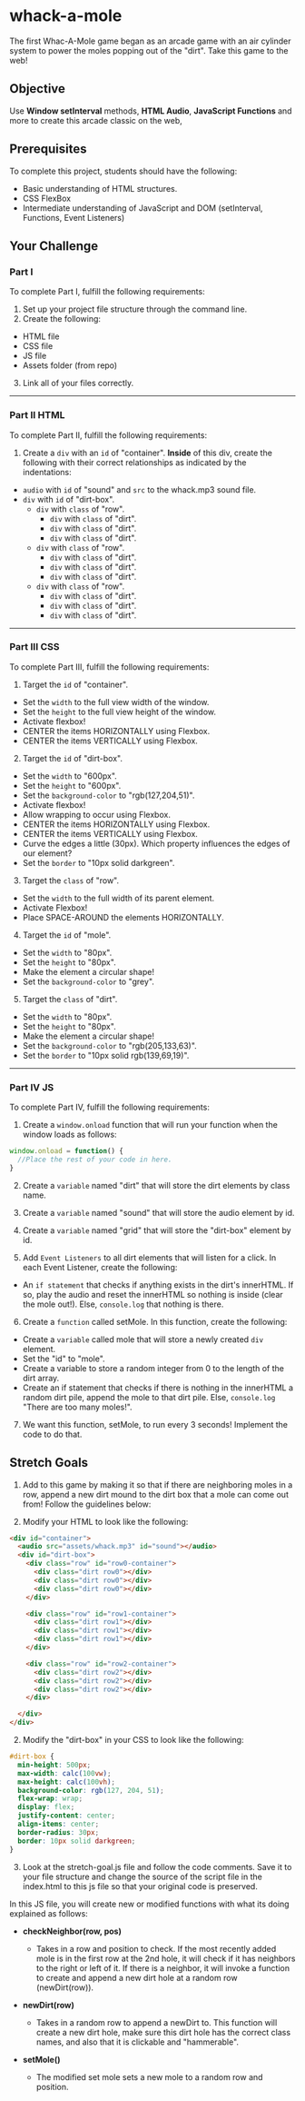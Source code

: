 # whack-a-mole

The first Whac-A-Mole game began as an arcade game with an air cylinder system to power the moles popping out of the "dirt". Take this game to the web!

## Objective

Use **Window setInterval** methods, **HTML Audio**, **JavaScript Functions** and more to create this arcade classic on the web,

## Prerequisites

To complete this project, students should have the following:
* Basic understanding of HTML structures.
* CSS FlexBox
* Intermediate understanding of JavaScript and DOM (setInterval, Functions, Event Listeners)

## Your Challenge

### Part I

To complete Part I, fulfill the following requirements:
1. Set up your project file structure through the command line.
2. Create the following:
* HTML file
* CSS file
* JS file
* Assets folder (from repo)
3. Link all of your files correctly.

---

### Part II HTML

To complete Part II, fulfill the following requirements:

1. Create a ```div``` with an ```id``` of "container". **Inside** of this div, create the following with their correct relationships as indicated by the indentations:
* ```audio``` with ```id``` of "sound" and ```src``` to the whack.mp3 sound file.
* ```div``` with ```id``` of "dirt-box".
  * ```div``` with ```class``` of "row".
    * ```div``` with ```class``` of "dirt".
    * ```div``` with ```class``` of "dirt".
    * ```div``` with ```class``` of "dirt".
  * ```div``` with ```class``` of "row".
    * ```div``` with ```class``` of "dirt".
    * ```div``` with ```class``` of "dirt".
    * ```div``` with ```class``` of "dirt".
  * ```div``` with ```class``` of "row".
    * ```div``` with ```class``` of "dirt".
    * ```div``` with ```class``` of "dirt".
    * ```div``` with ```class``` of "dirt".

---

### Part III CSS

To complete Part III, fulfill the following requirements:

1. Target the ```id``` of "container".
* Set the ```width``` to the full view width of the window.
* Set the ```height``` to the full view height of the window.
* Activate flexbox!
* CENTER the items HORIZONTALLY using Flexbox.
* CENTER the items VERTICALLY using Flexbox.

2. Target the ```id``` of "dirt-box".
* Set the ```width``` to "600px".
* Set the ```height``` to "600px".
* Set the ```background-color``` to "rgb(127,204,51)".
* Activate flexbox!
* Allow wrapping to occur using Flexbox.
* CENTER the items HORIZONTALLY using Flexbox.
* CENTER the items VERTICALLY using Flexbox.
* Curve the edges a little (30px). Which property influences the edges of our element?
* Set the ```border``` to "10px solid darkgreen".

3. Target the ```class``` of "row".
* Set the ```width``` to the full width of its parent element.
* Activate Flexbox!
* Place SPACE-AROUND the elements HORIZONTALLY.

4. Target the ```id``` of "mole".
* Set the ```width``` to "80px".
* Set the ```height``` to "80px".
* Make the element a circular shape!
* Set the ```background-color``` to "grey".

5. Target the ```class``` of "dirt".
* Set the ```width``` to "80px".
* Set the ```height``` to "80px".
* Make the element a circular shape!
* Set the ```background-color``` to "rgb(205,133,63)".
* Set the ```border``` to "10px solid rgb(139,69,19)".

---

### Part IV JS

To complete Part IV, fulfill the following requirements:

1. Create a ```window.onload``` function that will run your function when the window loads as follows:

``` javascript
window.onload = function() {
  //Place the rest of your code in here.
}
```  

2. Create a ```variable``` named "dirt" that will store the dirt elements by class name.

3. Create a ```variable``` named "sound" that will store the audio element by id.

4. Create a ```variable``` named "grid" that will store the "dirt-box" element by id.

5. Add ```Event Listeners``` to all dirt elements that will listen for a click. In each Event Listener, create the following:
* An ```if statement``` that checks if anything exists in the dirt's innerHTML. If so, play the audio and reset the innerHTML so nothing is inside (clear the mole out!). Else, ```console.log``` that nothing is there.

6. Create a ```function``` called setMole. In this function, create the following:
* Create a ```variable``` called mole that will store a newly created ```div``` element.
* Set the "id" to "mole".
* Create a variable to store a random integer from 0 to the length of the dirt array.
* Create an if statement that checks if there is nothing in the innerHTML a random dirt pile, append the mole to that dirt pile. Else, ```console.log``` "There are too many moles!".

7. We want this function, setMole, to run every 3 seconds! Implement the code to do that.

## Stretch Goals
1. Add to this game by making it so that if there are neighboring moles in a row, append a new dirt mound to the dirt box that a mole can come out from! Follow the guidelines below:

1. Modify your HTML to look like the following:
``` html
<div id="container">
  <audio src="assets/whack.mp3" id="sound"></audio>
  <div id="dirt-box">
    <div class="row" id="row0-container">
      <div class="dirt row0"></div>
      <div class="dirt row0"></div>
      <div class="dirt row0"></div>
    </div>

    <div class="row" id="row1-container">
      <div class="dirt row1"></div>
      <div class="dirt row1"></div>
      <div class="dirt row1"></div>
    </div>

    <div class="row" id="row2-container">
      <div class="dirt row2"></div>
      <div class="dirt row2"></div>
      <div class="dirt row2"></div>
    </div>

  </div>
</div>
```

2. Modify the "dirt-box" in your CSS to look like the following:
``` CSS
#dirt-box {
  min-height: 500px;
  max-width: calc(100vw);
  max-height: calc(100vh);
  background-color: rgb(127, 204, 51);
  flex-wrap: wrap;
  display: flex;
  justify-content: center;
  align-items: center;
  border-radius: 30px;
  border: 10px solid darkgreen;
}
```

3. Look at the stretch-goal.js file and follow the code comments. Save it to your file structure and change the source of the script file in the index.html to this js file so that your original code is preserved.

In this JS file, you will create new or modified functions with what its doing explained as follows: 

* **checkNeighbor(row, pos)**
  * Takes in a row and position to check. If the most recently added mole is in the first row at the 2nd hole, it will check if it has neighbors to the right or left of it. If there is a neighbor, it will invoke a function to create and append a new dirt hole at a random row (newDirt(row)).

* **newDirt(row)**
  * Takes in a random row to append a newDirt to. This function will create a new dirt hole, make sure this dirt hole has the correct class names, and also that it is clickable and "hammerable".

* **setMole()**
  * The modified set mole sets a new mole to a random row and position.

